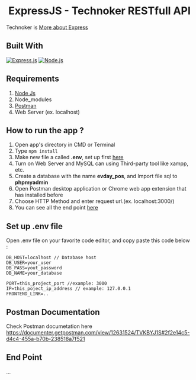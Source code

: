 <h1 align="center">ExpressJS - Technoker RESTfull API</h1>


Technoker is
[More about Express](https://en.wikipedia.org/wiki/Express.js)

## Built With

[![Express.js](https://img.shields.io/badge/Express.js-v4.17.1-orange.svg?style=rounded-square)](https://expressjs.com/en/starter/installing.html)
[![Node.js](https://img.shields.io/badge/Node.js-v13.5.0-green.svg?style=rounded-square)](https://nodejs.org/)

## Requirements

1. <a href="https://nodejs.org/en/download/">Node Js</a>
2. Node_modules
3. <a href="https://www.getpostman.com/">Postman</a>
4. Web Server (ex. localhost)

## How to run the app ?

1. Open app's directory in CMD or Terminal
2. Type `npm install`
3. Make new file a called **.env**, set up first [here](#set-up-env-file)
4. Turn on Web Server and MySQL can using Third-party tool like xampp, etc.
5. Create a database with the name **evday_pos**, and Import file sql to **phpmyadmin**
6. Open Postman desktop application or Chrome web app extension that has installed before
7. Choose HTTP Method and enter request url.(ex. localhost:3000/)
8. You can see all the end point [here](#end-point)

## Set up .env file

Open .env file on your favorite code editor, and copy paste this code below :

```
DB_HOST=localhost // Database host
DB_USER=your_user
DB_PASS=yout_password
DB_NAME=your_database

PORT=this_project_port //example: 3000
IP=this_poject_ip_address // example: 127.0.0.1
FRONTEND_LINK=..
```
## Postman Documentation
Check Postman documetation here https://documenter.getpostman.com/view/12631524/TVKBYJ1S#2f2e14c5-d4c4-455a-b70b-238518a7f521

## End Point
...
